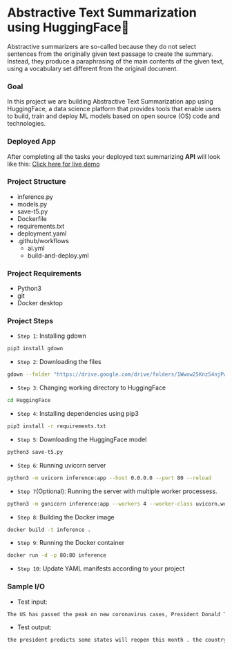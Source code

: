 # Abstractive Text Summarization using HuggingFace🤗

Abstractive summarizers are so-called because they do not select sentences from the originally given text passage to create the summary. Instead, they produce a paraphrasing of the main contents of the given text, using a vocabulary set different from the original document. 

### Goal
In this project we are building Abstractive Text Summarization app using HuggingFace, a data science platform that provides tools that enable users to build, train and deploy ML models based on open source (OS) code and technologies.

### Deployed App
After completing all the tasks your deployed text summarizing **API** will look like this: [Click here for live demo](http://35.242.170.185/docs)

### Project Structure

- inference.py
- models.py
- save-t5.py
- Dockerfile
- requirements.txt
- deployment.yaml
- .github/workflows
  - ai.yml
  - build-and-deploy.yml
  
### Project Requirements 
- Python3
- git
- Docker desktop

### Project Steps

- `Step 1`: Installing gdown

```bash
pip3 install gdown
```

- `Step 2`: Downloading the files

```bash
gdown --folder "https://drive.google.com/drive/folders/1Wwow25Knz54njPwPz6dwhrJtUhBbJjoH?usp=sharing"
```
 
- `Step 3`: Changing working directory to HuggingFace

```bash
cd HuggingFace
```
 
- `Step 4`: Installing dependencies using pip3
 
```bash
pip3 install -r requirements.txt
```
 
- `Step 5`: Downloading the HuggingFace model
 
```bash
python3 save-t5.py
```
 
- `Step 6`: Running uvicorn server

```bash
python3 -m uvicorn inference:app --host 0.0.0.0 --port 80 --reload
```
 
 - `Step 7`(Optional): Running the server with multiple worker processess.

```bash
python3 -m gunicorn inference:app --workers 4 --worker-class uvicorn.workers.UvicornWorker --bind 0.0.0.0:80
```

- `Step 8`: Building the Docker image

```bash
docker build -t inference .
```

- `Step 9`: Running the Docker container

```bash
docker run -d -p 80:80 inference
```

- `Step 10`: Update YAML manifests according to your project

### Sample I/O 
- Test input:
```bash
The US has passed the peak on new coronavirus cases, President Donald Trump said and predicted that some states would reopen this month.The US has over 637,000 confirmed Covid-19 cases and over 30,826 deaths, the highest for any country in the world.At the daily White House coronavirus briefing on Wednesday, Trump said new guidelines to reopen the country would be announced on Thursday after he speaks to governors.We’ll be the comeback kids, all of us,he said. We want to get our country back.The Trump administration has previously fixed May 1 as a possible date to reopen the world’s largest economy, but the president said some states may be able to return to normalcy earlier than that.
```

- Test output: 
```bash
the president predicts some states will reopen this month . the country has over 637,000 confirmed cases and over 30,826 deaths . he said new guidelines will be announced on Thursday .
```
